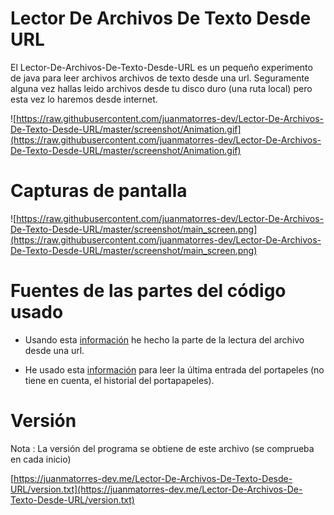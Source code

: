 # Lector De Archivos De Texto Desde URL

El Lector-De-Archivos-De-Texto-Desde-URL es un pequeño experimento de java para leer archivos archivos de texto desde una url.
Seguramente alguna vez hallas leido archivos desde tu disco duro (una ruta local) pero esta vez lo haremos desde internet.

![https://raw.githubusercontent.com/juanmatorres-dev/Lector-De-Archivos-De-Texto-Desde-URL/master/screenshot/Animation.gif](https://raw.githubusercontent.com/juanmatorres-dev/Lector-De-Archivos-De-Texto-Desde-URL/master/screenshot/Animation.gif)

# Capturas de pantalla 
![https://raw.githubusercontent.com/juanmatorres-dev/Lector-De-Archivos-De-Texto-Desde-URL/master/screenshot/main_screen.png](https://raw.githubusercontent.com/juanmatorres-dev/Lector-De-Archivos-De-Texto-Desde-URL/master/screenshot/main_screen.png)


# Fuentes de las partes del código usado

- Usando esta [información](https://www.it-swarm-es.com/es/java/como-leer-un-archivo-de-texto-directamente-desde-internet-usando-java/972483107/) he hecho la parte de la lectura del archivo desde una url.

- He usado esta [información](http://chuwiki.chuidiang.org/index.php?title=Uso_del_Clipboard_del_sistema) para leer la última entrada del portapeles (no tiene en cuenta, el historial del portapapeles).

# Versión

Nota : La versión del programa se obtiene de este archivo (se comprueba en cada inicio)

[https://juanmatorres-dev.me/Lector-De-Archivos-De-Texto-Desde-URL/version.txt](https://juanmatorres-dev.me/Lector-De-Archivos-De-Texto-Desde-URL/version.txt)
